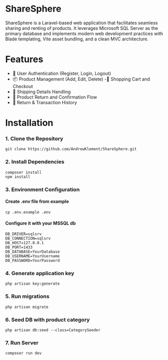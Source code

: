 # ShareSphere
ShareSphere is a Laravel-based web application that facilitates seamless sharing and renting of products. It leverages Microsoft SQL Server as the primary database and implements modern web development practices with Blade templating, Vite asset bundling, and a clean MVC architecture.

# Features
- 🔐 User Authentication (Register, Login, Logout)
- 📦 Product Management (Add, Edit, Delete)
-🛒 Shopping Cart and Checkout
- 🚚 Shipping Details Handling
- 🔁 Product Return and Confirmation Flow
- 📜 Return & Transaction History

# Installation
### 1. Clone the Repository
```git clone https://github.com/AndrewKlement/ShareSphere.git```

### 2. Install Dependencies
```
composer install
npm install
```

### 3. Environment Configuration
#### Create .env file from example
```cp .env.example .env```

#### Configure it with your MSSQL db
```
DB_DRIVER=sqlsrv
DB_CONNECTION=sqlsrv
DB_HOST=127.0.0.1
DB_PORT=1433
DB_DATABASE=YourDatabase
DB_USERNAME=YourUsername
DB_PASSWORD=YourPassword
```

### 4. Generate application key
```php artisan key:generate```

### 5. Run migrations
```php artisan migrate```

### 6. Seed DB with product category
```php artisan db:seed --class=CategorySeeder```

### 7. Run Server
```composer run dev```


